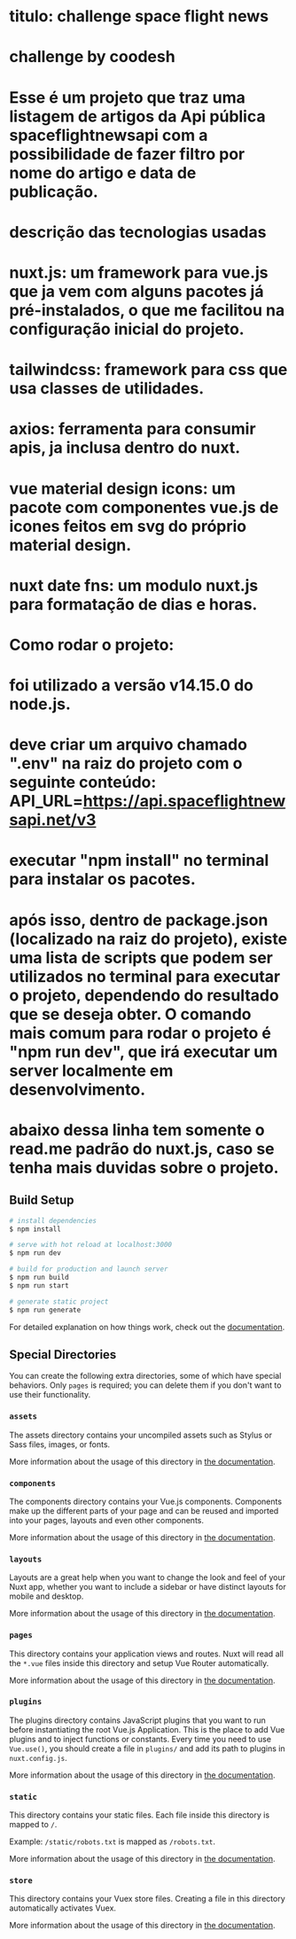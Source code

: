 # titulo: challenge space flight news
# challenge by coodesh
# Esse é um projeto que traz uma listagem de artigos da Api pública spaceflightnewsapi com a possibilidade de fazer filtro por nome do artigo e data de publicação.

# descrição das tecnologias usadas

# nuxt.js: um framework para vue.js que ja vem com alguns pacotes já pré-instalados, o que me facilitou na configuração inicial do projeto.
# tailwindcss: framework para css que usa classes de utilidades.
# axios: ferramenta para consumir apis, ja inclusa dentro do nuxt.
# vue material design icons: um pacote com componentes vue.js de icones feitos em svg do próprio material design.
# nuxt date fns: um modulo nuxt.js para formatação de dias e horas.

# Como rodar o projeto:
# foi utilizado a versão v14.15.0 do node.js.
# deve criar um arquivo chamado ".env" na raiz do projeto com o seguinte conteúdo: API_URL=https://api.spaceflightnewsapi.net/v3
# executar "npm install" no terminal para instalar os pacotes.
# após isso, dentro de package.json (localizado na raiz do projeto), existe uma lista de scripts que podem ser utilizados no terminal para executar o projeto, dependendo do resultado que se deseja obter. O comando mais comum para rodar o projeto é "npm run dev", que irá executar um server localmente em desenvolvimento.

# abaixo dessa linha tem somente o read.me padrão do nuxt.js, caso se tenha mais duvidas sobre o projeto.




## Build Setup

```bash
# install dependencies
$ npm install

# serve with hot reload at localhost:3000
$ npm run dev

# build for production and launch server
$ npm run build
$ npm run start

# generate static project
$ npm run generate
```

For detailed explanation on how things work, check out the [documentation](https://nuxtjs.org).

## Special Directories

You can create the following extra directories, some of which have special behaviors. Only `pages` is required; you can delete them if you don't want to use their functionality.

### `assets`

The assets directory contains your uncompiled assets such as Stylus or Sass files, images, or fonts.

More information about the usage of this directory in [the documentation](https://nuxtjs.org/docs/2.x/directory-structure/assets).

### `components`

The components directory contains your Vue.js components. Components make up the different parts of your page and can be reused and imported into your pages, layouts and even other components.

More information about the usage of this directory in [the documentation](https://nuxtjs.org/docs/2.x/directory-structure/components).

### `layouts`

Layouts are a great help when you want to change the look and feel of your Nuxt app, whether you want to include a sidebar or have distinct layouts for mobile and desktop.

More information about the usage of this directory in [the documentation](https://nuxtjs.org/docs/2.x/directory-structure/layouts).


### `pages`

This directory contains your application views and routes. Nuxt will read all the `*.vue` files inside this directory and setup Vue Router automatically.

More information about the usage of this directory in [the documentation](https://nuxtjs.org/docs/2.x/get-started/routing).

### `plugins`

The plugins directory contains JavaScript plugins that you want to run before instantiating the root Vue.js Application. This is the place to add Vue plugins and to inject functions or constants. Every time you need to use `Vue.use()`, you should create a file in `plugins/` and add its path to plugins in `nuxt.config.js`.

More information about the usage of this directory in [the documentation](https://nuxtjs.org/docs/2.x/directory-structure/plugins).

### `static`

This directory contains your static files. Each file inside this directory is mapped to `/`.

Example: `/static/robots.txt` is mapped as `/robots.txt`.

More information about the usage of this directory in [the documentation](https://nuxtjs.org/docs/2.x/directory-structure/static).

### `store`

This directory contains your Vuex store files. Creating a file in this directory automatically activates Vuex.

More information about the usage of this directory in [the documentation](https://nuxtjs.org/docs/2.x/directory-structure/store).
